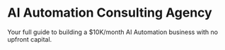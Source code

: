 # AI Automation Consulting Agency

Your full guide to building a $10K/month AI Automation business with no upfront capital.
